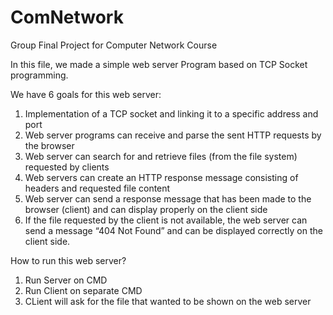 # ComNetwork
Group Final Project for Computer Network Course

In this file, we made a simple web server Program based on TCP Socket programming. 

We have 6 goals for this web server:
1. Implementation of a TCP socket and linking it to a specific address and port
2. Web server programs can receive and parse the sent HTTP requests by the browser
3. Web server can search for and retrieve files (from the file system) requested by clients
4. Web servers can create an HTTP response message consisting of headers and requested file content
5. Web server can send a response message that has been made to the browser (client) and can display properly on the client side
6. If the file requested by the client is not available, the web server can send a message “404 Not Found” and can be displayed correctly on the client side.

How to run this web server?
1. Run Server on CMD
2. Run Client on separate CMD
3. CLient will ask for the file that wanted to be shown on the web server
